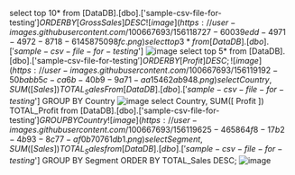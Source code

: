 select top 10* from [DataDB].[dbo].['sample-csv-file-for-testing$'] ORDER BY[ Gross Sales ] DESC
 ![image](https://user-images.githubusercontent.com/100667693/156118727-60039edd-4971-4972-8718-6145875098fc.png)
 select top 3 *from [DataDB].[ dbo].['sample-csv-file-for-testing$']
 ![image](https://user-images.githubusercontent.com/100667693/156119006-b16c8b4d-9420-4394-ac49-3ef747a94188.png)
 select top 5* from [DataDB].[dbo].['sample-csv-file-for-testing$']ORDER BY [ Profit ] DESC;
 ![image](https://user-images.githubusercontent.com/100667693/156119192-50babb5c-ca6b-40b9-9a71-aa15462ab948.png)
  select Country, SUM([  Sales ]) TOTAL_Sales From [DataDB].[dbo].['sample-csv-file-for-testing$'] GROUP BY Country
  ![image](https://user-images.githubusercontent.com/100667693/156119426-6c52d46d-d4f6-46b2-b96e-9c10722ab008.png)
 select Country, SUM([ Profit ])  TOTAL_Profit from [DataDB].[dbo].['sample-csv-file-for-testing$'] GROUP BY Country 
 ![image](https://user-images.githubusercontent.com/100667693/156119625-465864f8-17b2-4b93-8c77-af0b70761db1.png)
  select Segment, SUM([  Sales ]) TOTAL_Sales from [DataDB].[dbo].['sample-csv-file-for-testing$']  GROUP BY Segment ORDER BY TOTAL_Sales DESC;
  ![image](https://user-images.githubusercontent.com/100667693/156119788-a333da35-f439-4df7-a6b6-c5dc97edd026.png)

 







 



